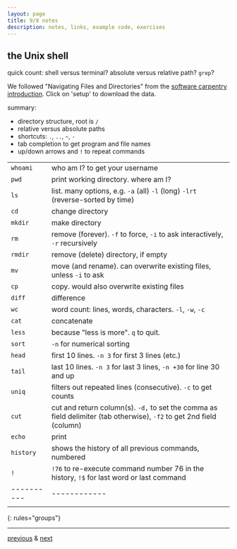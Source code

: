 ```yaml
---
layout: page
title: 9/8 notes
description: notes, links, example code, exercises
---
```


## the Unix shell

quick count: shell versus terminal? absolute versus relative path? `grep`?

We followed "Navigating Files and Directories" from the
[software carpentry introduction](http://swcarpentry.github.io/shell-novice/).
Click on 'setup' to download the data.

summary:

- directory structure, root is `/`
- relative versus absolute paths
- shortcuts: `.`, `..`, `~`, `-`
- tab completion to get program and file names
- up/down arrows and `!` to repeat commands

|          |      |
|:---------|:-----------|
| `whoami` | who am I? to get your username |
| `pwd`    | print working directory. where am I? |
| `ls`     | list. many options, e.g. `-a` (all) `-l` (long) `-lrt` (reverse-sorted by time) |
| `cd`     | change directory |
| `mkdir`  | make directory   |
| `rm`     | remove (forever). `-f` to force, `-i` to ask interactively, `-r` recursively
| `rmdir`  | remove (delete) directory, if empty |
| `mv`     | move (and rename). can overwrite existing files, unless `-i` to ask|
| `cp`     | copy. would also overwrite existing files |
| `diff`   | difference |
| `wc`     | word count: lines, words, characters. `-l`, `-w`, `-c` |
| `cat`    | concatenate |
| `less`   | because "less is more". `q` to quit. |
| `sort`   | `-n` for numerical sorting |
| `head`   | first 10 lines. `-n 3` for first 3 lines (etc.) |
| `tail`   | last 10 lines. `-n 3` for last 3 lines, `-n +30` for line 30 and up |
| `uniq`   | filters out repeated lines (consecutive). `-c` to get counts |
| `cut`    | cut and return column(s). `-d,` to set the comma as field delimiter (tab otherwise), `-f2` to get 2nd field (column) |
| `echo`   | print |
| `history`| shows the history of all previous commands, numbered |
| `!`      | `!76` to re-execute command number 76 in the history, `!$` for last word or last command |
|----------|------------|
|         |   |
{: rules="groups"}


---
[previous](notes0906.html) & [next](notes0913.html)

